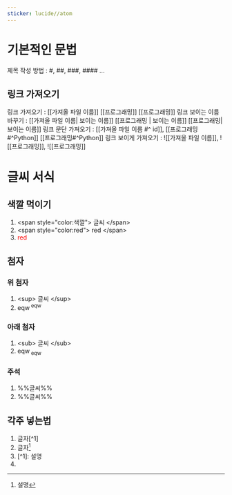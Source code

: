 ```yaml
---
sticker: lucide//atom
---
```

# 기본적인 문법
제목 작성 방법 : #, ##, ###, #### ...
## 링크 가져오기
링크 가져오기 : \[\[가져올 파일 이름]] \[\[프로그래밍]] [[프로그래밍]]
링크 보이는 이름 바꾸기 
	: \[\[가져올 파일 이름| 보이는 이름]] \[\[프로그래밍 | 보이는 이름]] [[프로그래밍|보이는 이름]]
링크 문단 가져오기
	 : \[\[가져올 파일 이름 #^ id]], \[\[프로그래밍#^Python]] [[프로그래밍#^Python]]
링크 보이게 가져오기
	: !\[\[가져올 파일 이름]], !\[\[프로그래밍]], ![[프로그래밍]]
# 글씨 서식
## 색깔 먹이기 
1. \<span style="color:색깔"> 글씨 \</span> 
2. \<span style="color:red"> red \</span> 
3. <span style="color:red"> red </span>
## 첨자
### **위 첨자**
1. \<sup> 글씨 \</sup>
2. eqw<sup> eqw </sup>
### **아래 첨자**
1. \<sub> 글씨 \</sub>
2. eqw<sub> eqw </sub>
### **주석**
1. \%\%글씨\%\%
2. %%글씨%%
## 각주 넣는법
1. 글자\[^1]
2. 글자[^1]
3. \[^1]: 설명
4. [^1]: 설명